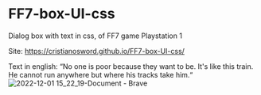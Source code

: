 ﻿# FF7-box-UI-css
 
 Dialog box with text in css, of FF7 game Playstation 1 

 Site: https://cristianosword.github.io/FF7-box-UI-css/ 
 
Text in english: “No one is poor because they want to be. It's like this train. He cannot run anywhere but where his tracks take him.“
![2022-12-01 15_22_19-Document - Brave](https://user-images.githubusercontent.com/16153844/205130621-c7b5debf-d318-4b96-b01c-731ea375a9c2.png)


